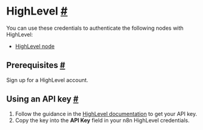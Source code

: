 


 HighLevel
 [#](#highlevel "Permanent link")
=============================================



 You can use these credentials to authenticate the following nodes with HighLevel:
 


* [HighLevel node](/integrations/builtin/app-nodes/n8n-nodes-base.highlevel/)



 Prerequisites
 [#](#prerequisites "Permanent link")
-----------------------------------------------------



 Sign up for a HighLevel account.
 



 Using an API key
 [#](#using-an-api-key "Permanent link")
-----------------------------------------------------------


1. Follow the guidance in the
 [HighLevel documentation](https://help.gohighlevel.com/support/solutions/articles/48001060529-highlevel-api) 
 to get your API key.
2. Copy the key into the
 **API Key** 
 field in your n8n HighLevel credentials.




